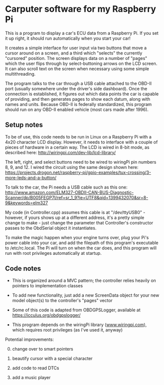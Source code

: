 Carputer software for my Raspberry Pi
=======================================

This is a program to display a car's ECU data from a Raspberry Pi. If you set it up right, it should run automatically when you start your car!

It creates a simple interface for user input via two buttons that move a cursor around on a screen, and a third which "selects" the currently "cursored" position. The screen displays data on a number of "pages" which the user flips through by select-buttoning arrows on the LCD screen. It can also scroll text on the screen when necessary using some simple multithreading.

The program talks to the car through a USB cable attached to the OBD-II port (usually somewhere under the driver's side dashboard). Once the connection is established, it figures out which data points the car is capable of providing, and then generates pages to show each datum, along with names and units. Because OBD-II is federally standardized, this program should run on any OBD-II enabled vehicle (most cars made after 1996). 

Setup notes
----------------------
To be of use, this code needs to be run in Linux on a Raspberry Pi with a 4x20 character LCD display. However, it needs to interface with a couple of pieces of hardware in a certain way. The LCD is wired in 8-bit mode, as described here:
http://wiringpi.com/dev-lib/lcd-library/

The left, right, and select buttons need to be wired to wiringPi pin numbers 8, 9, and 12. I wired the circuit using the same design shown here:
https://projects.drogon.net/raspberry-pi/gpio-examples/tux-crossing/3-more-leds-and-a-button/

To talk to the car, the Pi needs a USB cable such as this one: 
http://www.amazon.com/ELM327-OBDII-CAN-BUS-Diagnostic-Scanner/dp/B005FEGP7I/ref=sr_1_9?ie=UTF8&qid=1399432070&sr=8-9&keywords=elm327

My code (in Controller.cpp) assumes this cable is at "/dev/ttyUSB0" - however, if yours shows up at a different address, it's a pretty simple change to make - just change the parameter that Controller's constructor passes to the ObdSerial object it instantiates. 

To make the magic happen when your engine turns over, plug your Pi's power cable into your car, and add the filepath of this program's executable to /etc/rc.local. The Pi will turn on when the car does, and this program will run with root privileges automatically at startup.

Code notes
----------------------

- This is organized around a MVC pattern; the controller relies heavily on pointers to implementation classes

- To add new functionality, just add a new ScreenData object for your new model object(s) to the controller's "pages" vector

- Some of this code is adapted from OBDGPSLogger, available at https://icculus.org/obdgpslogger/

- This program depends on the wiringPi library (www.wiringpi.com), which requires root privileges (as I've used it, anyway)



Potential improvements:

0. change over to smart pointers

1. beautify cursor with a special character

2. add code to read DTCs

3. add a music player





